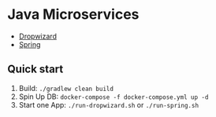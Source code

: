 # Java Microservices
- [Dropwizard](dropwizard-app/README.md)
- [Spring](spring-app/README.md)

## Quick start
1. Build: `./gradlew clean build`
2. Spin Up DB: `docker-compose -f docker-compose.yml up -d`
3. Start one App: `./run-dropwizard.sh` or `./run-spring.sh`
